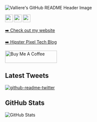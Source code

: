 <img src="https://i.imgur.com/N1uSpTj.png" alt="Valliere's GitHub README Header Image">

<p>
  <a href="https://www.twitter.com/vallieres"><img src="https://img.shields.io/badge/twitter-%231DA1F2.svg?&style=for-the-badge&logo=twitter&logoColor=white" height="25"></a> 
  <a href="https://www.linkedin.com/in/alexandrevalliereslagace/"><img src="https://img.shields.io/badge/linkedin-%230077B5.svg?&style=for-the-badge&logo=linkedin&logoColor=white" height="25"></a> 
  <a href="https://www.instagram.com/vallieres.jpg/"><img src="https://img.shields.io/badge/instagram-%23E4405F.svg?&style=for-the-badge&logo=instagram&logoColor=white" height="25"></a>
</p>
<p><a href="https://vallier.es">➡️ Check out my website</a></p>
<p><a href="https://hipsterpixel.co">➡️ Hipster Pixel Tech Blog</a></p>

<a href="https://www.buymeacoffee.com/avallieres" target="_blank" rel="noreferrer nofollow">
  <img src="https://cdn.buymeacoffee.com/buttons/default-red.png" alt="Buy Me A Coffee" height="40" width="170" >
</a>

<h2>Latest Tweets</h2>
<p><a href="https://twitter.com/vallieres"><img src="https://github-readme-twitter.gazf.vercel.app/api?id=vallieres&amp;layout=wide" alt="github-readme-twitter"></a></p>
<h2>GitHub Stats</h2>
<p><img src="https://github-readme-stats.vercel.app/api?username=vallieres&amp;show_icons=true" alt="GitHub Stats"></p>

